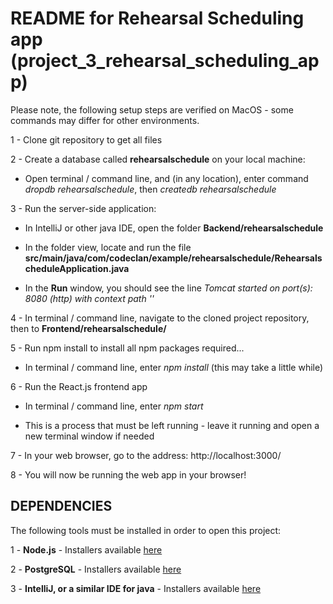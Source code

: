 # README for Rehearsal Scheduling app (project_3_rehearsal_scheduling_app)

Please note, the following setup steps are verified on MacOS - some commands may differ for other environments.

1 - Clone git repository to get all files

2 - Create a database called **rehearsalschedule** on your local machine:

   - Open terminal / command line, and (in any location), enter command *dropdb rehearsalschedule*, then *createdb rehearsalschedule*
    
3 - Run the server-side application:

   - In IntelliJ or other java IDE, open the folder **Backend/rehearsalschedule**
    
   - In the folder view, locate and run the file **src/main/java/com/codeclan/example/rehearsalschedule/RehearsalscheduleApplication.java**
    
   - In the **Run** window, you should see the line *Tomcat started on port(s): 8080 (http) with context path ''*
    
4 - In terminal / command line, navigate to the cloned project repository, then to **Frontend/rehearsalschedule/**

5 - Run npm install to install all npm packages required...

   - In terminal / command line, enter *npm install* (this may take a little while)
    
6 - Run the React.js frontend app

   - In terminal / command line, enter *npm start*
    
   - This is a process that must be left running - leave it running and open a new terminal window if needed
    
7 - In your web browser, go to the address: http://localhost:3000/

8 - You will now be running the web app in your browser!

## DEPENDENCIES

The following tools must be installed in order to open this project:

1 - **Node.js** - Installers available [here](https://nodejs.org/en/download/)

2 - **PostgreSQL** - Installers available [here](https://www.enterprisedb.com/downloads/postgres-postgresql-downloads)

3 - **IntelliJ, or a similar IDE for java** - Installers available [here](https://www.jetbrains.com/idea/download/0)
